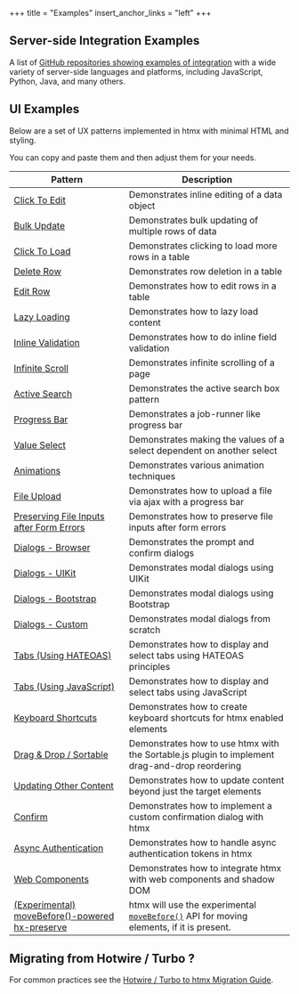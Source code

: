 +++
title = "Examples"
insert_anchor_links = "left"
+++

## Server-side Integration Examples

A list of [GitHub repositories showing examples of integration](@/server-examples.md) with a wide variety of
server-side languages and platforms, including JavaScript, Python, Java, and many others.

## UI Examples

Below are a set of UX patterns implemented in htmx with minimal HTML and styling.

You can copy and paste them and then adjust them for your needs.

| Pattern                                                                     | Description                                                                                                                                        |
|-----------------------------------------------------------------------------|----------------------------------------------------------------------------------------------------------------------------------------------------|
| [Click To Edit](@/examples/click-to-edit.md)                                | Demonstrates inline editing of a data object                                                                                                       |
| [Bulk Update](@/examples/bulk-update.md)                                    | Demonstrates bulk updating of multiple rows of data                                                                                                |
| [Click To Load](@/examples/click-to-load.md)                                | Demonstrates clicking to load more rows in a table                                                                                                 |
| [Delete Row](@/examples/delete-row.md)                                      | Demonstrates row deletion in a table                                                                                                               |
| [Edit Row](@/examples/edit-row.md)                                          | Demonstrates how to edit rows in a table                                                                                                           |
| [Lazy Loading](@/examples/lazy-load.md)                                     | Demonstrates how to lazy load content                                                                                                              |
| [Inline Validation](@/examples/inline-validation.md)                        | Demonstrates how to do inline field validation                                                                                                     |
| [Infinite Scroll](@/examples/infinite-scroll.md)                            | Demonstrates infinite scrolling of a page                                                                                                          |
| [Active Search](@/examples/active-search.md)                                | Demonstrates the active search box pattern                                                                                                         |
| [Progress Bar](@/examples/progress-bar.md)                                  | Demonstrates a job-runner like progress bar                                                                                                        |
| [Value Select](@/examples/value-select.md)                                  | Demonstrates making the values of a select dependent on another select                                                                             |
| [Animations](@/examples/animations.md)                                      | Demonstrates various animation techniques                                                                                                          |
| [File Upload](@/examples/file-upload.md)                                    | Demonstrates how to upload a file via ajax with a progress bar                                                                                     |
| [Preserving File Inputs after Form Errors](@/examples/file-upload-input.md) | Demonstrates how to preserve file inputs after form errors                                                                                         |
| [Dialogs - Browser](@/examples/dialogs.md)                                  | Demonstrates the prompt and confirm dialogs                                                                                                        |
| [Dialogs - UIKit](@/examples/modal-uikit.md)                                | Demonstrates modal dialogs using UIKit                                                                                                             |
| [Dialogs - Bootstrap](@/examples/modal-bootstrap.md)                        | Demonstrates modal dialogs using Bootstrap                                                                                                         |
| [Dialogs - Custom](@/examples/modal-custom.md)                              | Demonstrates modal dialogs from scratch                                                                                                            |
| [Tabs (Using HATEOAS)](@/examples/tabs-hateoas.md)                          | Demonstrates how to display and select tabs using HATEOAS principles                                                                               |
| [Tabs (Using JavaScript)](@/examples/tabs-javascript.md)                    | Demonstrates how to display and select tabs using JavaScript                                                                                       |
| [Keyboard Shortcuts](@/examples/keyboard-shortcuts.md)                      | Demonstrates how to create keyboard shortcuts for htmx enabled elements                                                                            |
| [Drag & Drop / Sortable](@/examples/sortable.md)                            | Demonstrates how to use htmx with the Sortable.js plugin to implement drag-and-drop reordering                                                     |
| [Updating Other Content](@/examples/update-other-content.md)                | Demonstrates how to update content beyond just the target elements                                                                                 |
| [Confirm](@/examples/confirm.md)                                            | Demonstrates how to implement a custom confirmation dialog with htmx                                                                               |
| [Async Authentication](@/examples/async-auth.md)                            | Demonstrates how to handle async authentication tokens in htmx                                                                                     |
| [Web Components](@/examples/web-components.md)                              | Demonstrates how to integrate htmx with web components and shadow DOM                                                                              |
| [(Experimental) moveBefore()-powered hx-preserve](/examples/move-before)    | htmx will use the experimental [`moveBefore()`](https://cr-status.appspot.com/feature/5135990159835136) API for moving elements, if it is present. |

## Migrating from Hotwire / Turbo ?

For common practices see the [Hotwire / Turbo to htmx Migration Guide](@/migration-guide-hotwire-turbo.md).

